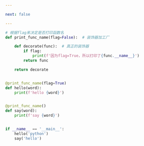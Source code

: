 ```yaml
---

next: false

---
```




<BlogInfo id="807" title="8.含有参数的装饰器" author="白日梦想猿" pv=0 read_times=0 pre_cost_time="0分20秒" category="函数装饰器和闭包" tag_list="['函数装饰器和闭包']" create_time="2022.03.21 20:15:53" update_time="2022.03.22 18:29:38" />

```python
# 根据flag来决定是否打印函数名
def print_func_name(flag=False):  # 装饰器加工厂

    def decorate(func):  # 真正的装饰器
        if flag:
            print(f'因为flag=True，所以打印了{func.__name__}')
        return func

    return decorate


@print_func_name(flag=True)
def hello(word):
    print(f'hello {word}')


@print_func_name()
def say(word):
    print(f'say {word}')


if __name__ == '__main__':
    hello('python')
    say('hello')

```



<ActionBox />
